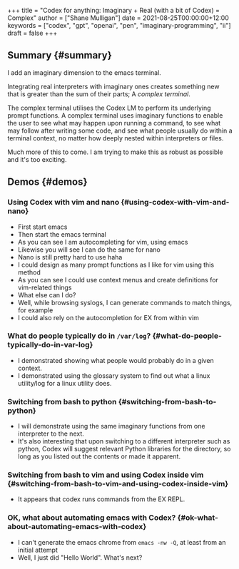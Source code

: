 +++
title = "Codex for anything: Imaginary + Real (with a bit of Codex) = Complex"
author = ["Shane Mulligan"]
date = 2021-08-25T00:00:00+12:00
keywords = ["codex", "gpt", "openai", "pen", "imaginary-programming", "ii"]
draft = false
+++

## Summary {#summary}

I add an imaginary dimension to the emacs
terminal.

Integrating real interpreters with imaginary
ones creates something new that is greater than
the sum of their parts; A _complex terminal_.

The complex terminal utilises the Codex LM to
perform its underlying prompt functions. A
complex terminal uses imaginary functions to
enable the user to see what may happen upon
running a command, to see what may follow
after writing some code, and see what people
usually do within a terminal context, no
matter how deeply nested within interpreters
or files.

Much more of this to come. I am trying to make
this as robust as possible and it's too exciting.


## Demos {#demos}


### Using Codex with vim and nano {#using-codex-with-vim-and-nano}

-   First start emacs
-   Then start the emacs terminal
-   As you can see I am autocompleting for vim, using emacs
-   Likewise you will see I can do the same for nano
-   Nano is still pretty hard to use haha
-   I could design as many prompt functions as I like for vim using this method
-   As you can see I could use context menus and create definitions for vim-related things
-   What else can I do?
-   Well, while browsing syslogs, I can generate commands to match things, for example
-   I could also rely on the autocompletion for EX from within vim

<!-- Play on asciinema.com -->
<!-- <a title="asciinema recording" href="https://asciinema.org/a/A1y3lQZyAnp9n8APxarsb8HT1" target="_blank"><img alt="asciinema recording" src="https://asciinema.org/a/A1y3lQZyAnp9n8APxarsb8HT1.svg" /></a> -->
<!-- Play on the blog -->
<script src="https://asciinema.org/a/A1y3lQZyAnp9n8APxarsb8HT1.js" id="asciicast-A1y3lQZyAnp9n8APxarsb8HT1" async></script>


### What do people typically do in `/var/log`? {#what-do-people-typically-do-in-var-log}

-   I demonstrated showing what people would probably do in a given context.
-   I demonstrated using the glossary system to
    find out what a linux utility/log for a linux utility does.

<!-- Play on asciinema.com -->
<!-- <a title="asciinema recording" href="https://asciinema.org/a/67PYiqKAHTzGWDuj0NNIu8YSu" target="_blank"><img alt="asciinema recording" src="https://asciinema.org/a/67PYiqKAHTzGWDuj0NNIu8YSu.svg" /></a> -->
<!-- Play on the blog -->
<script src="https://asciinema.org/a/67PYiqKAHTzGWDuj0NNIu8YSu.js" id="asciicast-67PYiqKAHTzGWDuj0NNIu8YSu" async></script>


### Switching from bash to python {#switching-from-bash-to-python}

-   I will demonstrate using the same imaginary
    functions from one interpreter to the next.
-   It's also interesting that upon switching to
    a different interpreter such as python, Codex
    will suggest relevant Python libraries for the
    directory, so long as you listed out the
    contents or made it apparent.


### Switching from bash to vim and using Codex inside vim {#switching-from-bash-to-vim-and-using-codex-inside-vim}

-   It appears that codex runs commands from the EX REPL.

<!-- Play on asciinema.com -->
<!-- <a title="asciinema recording" href="https://asciinema.org/a/52413ZGnS7T1tLKHgeBC2sPYg" target="_blank"><img alt="asciinema recording" src="https://asciinema.org/a/52413ZGnS7T1tLKHgeBC2sPYg.svg" /></a> -->
<!-- Play on the blog -->
<script src="https://asciinema.org/a/52413ZGnS7T1tLKHgeBC2sPYg.js" id="asciicast-52413ZGnS7T1tLKHgeBC2sPYg" async></script>


### OK, what about automating emacs with Codex? {#ok-what-about-automating-emacs-with-codex}

-   I can't generate the emacs chrome from `emacs -nw -Q`, at least from an initial attempt
-   Well, I just did "Hello World". What's next?